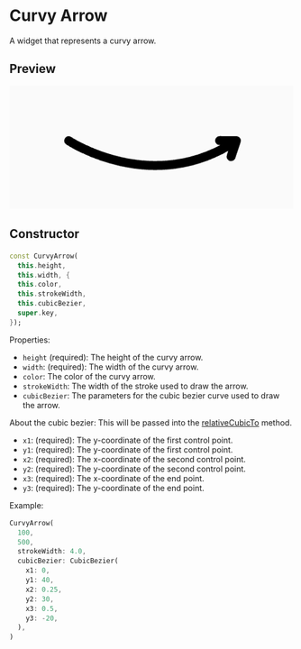 # Curvy Arrow

A widget that represents a curvy arrow.

## Preview

![Curvy Arrow Preview](./img/curvy_arrow.png)

## Constructor

```dart
const CurvyArrow(
  this.height,
  this.width, {
  this.color,
  this.strokeWidth,
  this.cubicBezier,
  super.key,
});
```

Properties:

- `height` (required): The height of the curvy arrow.
- `width`: (required): The width of the curvy arrow.
- `color`: The color of the curvy arrow.
- `strokeWidth`: The width of the stroke used to draw the arrow.
- `cubicBezier`: The parameters for the cubic bezier curve used to draw the arrow.

About the cubic bezier:
This will be passed into the [relativeCubicTo](https://api.flutter.dev/flutter/dart-ui/Path/relativeCubicTo.html) method.

- `x1`: (required): The y-coordinate of the first control point.
- `y1`: (required): The y-coordinate of the first control point.
- `x2`: (required): The x-coordinate of the second control point.
- `y2`: (required): The y-coordinate of the second control point.
- `x3`: (required): The x-coordinate of the end point.
- `y3`: (required): The y-coordinate of the end point.

Example:

```dart
CurvyArrow(
  100,
  500,
  strokeWidth: 4.0,
  cubicBezier: CubicBezier(
    x1: 0,
    y1: 40,
    x2: 0.25,
    y2: 30,
    x3: 0.5,
    y3: -20,
  ),
)
```
